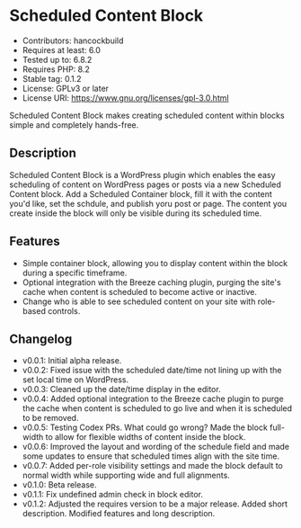 # Scheduled Content Block
- Contributors: hancockbuild
- Requires at least: 6.0
- Tested up to: 6.8.2
- Requires PHP: 8.2
- Stable tag: 0.1.2
- License: GPLv3 or later
- License URI: https://www.gnu.org/licenses/gpl-3.0.html

Scheduled Content Block makes creating scheduled content within blocks simple and completely hands-free. 

## Description
Scheduled Content Block is a WordPress plugin which enables the easy scheduling of content on WordPress pages or posts via a new Scheduled Content block. Add a Scheduled Container block, fill it with the content you'd like, set the schdule, and publish yoru post or page. The content you create inside the block will only be visible during its scheduled time.

## Features
- Simple container block, allowing you to display content within the block during a specific timeframe.
- Optional integration with the Breeze caching plugin, purging the site's cache when content is scheduled to become active or inactive.
- Change who is able to see scheduled content on your site with role-based controls.

## Changelog
- v0.0.1: Initial alpha release.
- v0.0.2: Fixed issue with the scheduled date/time not lining up with the set local time on WordPress.
- v0.0.3: Cleaned up the date/time display in the editor.
- v0.0.4: Added optional integration to the Breeze cache plugin to purge the cache when content is scheduled to go live and when it is scheduled to be removed.
- v0.0.5: Testing Codex PRs. What could go wrong? Made the block full-width to allow for flexible widths of content inside the block.
- v0.0.6: Improved the layout and wording of the schedule field and made some updates to ensure that scheduled times align with the site time.
- v0.0.7: Added per-role visibility settings and made the block default to normal width while supporting wide and full alignments.
- v0.1.0: Beta release.
- v0.1.1: Fix undefined admin check in block editor.
- v0.1.2: Adjusted the requires version to be a major release. Added short description. Modified features and long description.
